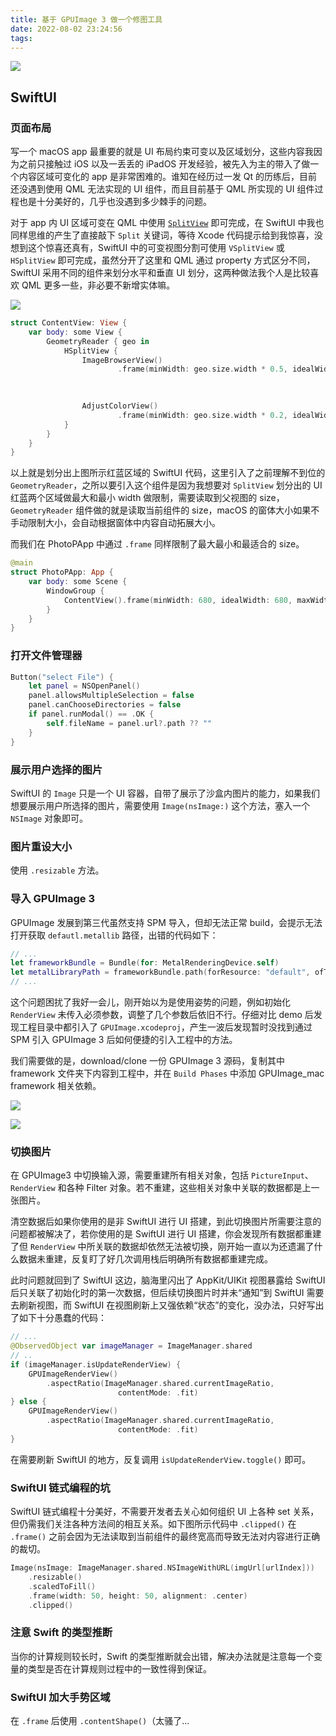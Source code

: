 ```yaml
---
title: 基于 GPUImage 3 做一个修图工具
date: 2022-08-02 23:24:56
tags:
---
```



![](./images/graphics/0/0.png)

## SwiftUI

### 页面布局
写一个 macOS app 最重要的就是 UI 布局约束可变以及区域划分，这些内容我因为之前只接触过 iOS 以及一丢丢的 iPadOS 开发经验，被先入为主的带入了做一个内容区域可变化的 app 是非常困难的。谁知在经历过一发 Qt 的历练后，目前还没遇到使用 QML 无法实现的 UI 组件，而且目前基于 QML 所实现的 UI 组件过程也是十分美好的，几乎也没遇到多少棘手的问题。

对于 app 内 UI 区域可变在 QML 中使用 [`SplitView`](https://doc.qt.io/qt-6/qml-qtquick-controls2-splitview.html) 即可完成，在 SwiftUI 中我也同样思维的产生了直接敲下 `Split` 关键词，等待 Xcode 代码提示给到我惊喜，没想到这个惊喜还真有，SwiftUI 中的可变视图分割可使用 `VSplitView` 或 `HSplitView` 即可完成，虽然分开了这里和 QML 通过 property 方式区分不同，SwiftUI 采用不同的组件来划分水平和垂直 UI 划分，这两种做法我个人是比较喜欢 QML 更多一些，非必要不新增实体嘛。

![](./images/graphics/0/1.png)

```swift
struct ContentView: View {
    var body: some View {
        GeometryReader { geo in
            HSplitView {
                ImageBrowserView()
                        .frame(minWidth: geo.size.width * 0.5, idealWidth: geo.size.width * 0.8, maxWidth: geo.size.width * 0.8, minHeight: geo.size.height, idealHeight: geo.size.height, maxHeight: geo.size.height, alignment: .leading)
                

                
                AdjustColorView()
                        .frame(minWidth: geo.size.width * 0.2, idealWidth: geo.size.width * 0.2, maxWidth: geo.size.width * 0.5, minHeight: geo.size.height, idealHeight: geo.size.height, maxHeight: geo.size.height, alignment: .trailing)
            }
        }
    }
}
```

以上就是划分出上图所示红蓝区域的 SwiftUI 代码，这里引入了之前理解不到位的 `GeometryReader`，之所以要引入这个组件是因为我想要对 `SplitView` 划分出的 UI 红蓝两个区域做最大和最小 width 做限制，需要读取到父视图的 size，`GeometryReader` 组件做的就是读取当前组件的 size，macOS 的窗体大小如果不手动限制大小，会自动根据窗体中内容自动拓展大小。

而我们在 PhotoPApp 中通过 `.frame` 同样限制了最大最小和最适合的 size。

```swift
@main
struct PhotoPApp: App {
    var body: some Scene {
        WindowGroup {
            ContentView().frame(minWidth: 680, idealWidth: 680, maxWidth: .infinity, minHeight: 400, idealHeight: 400, maxHeight: .infinity, alignment: .center)
        }
    }
}
```

### 打开文件管理器

```swift
Button("select File") {
    let panel = NSOpenPanel()
    panel.allowsMultipleSelection = false
    panel.canChooseDirectories = false
    if panel.runModal() == .OK {
        self.fileName = panel.url?.path ?? ""
    }
}
```

### 展示用户选择的图片

SwiftUI 的 `Image` 只是一个 UI 容器，自带了展示了沙盒内图片的能力，如果我们想要展示用户所选择的图片，需要使用 `Image(nsImage:)` 这个方法，塞入一个 `NSImage` 对象即可。

### 图片重设大小
使用 `.resizable` 方法。


### 导入 GPUImage 3

GPUImage 发展到第三代虽然支持 SPM 导入，但却无法正常 build，会提示无法打开获取 `defautl.metallib` 路径，出错的代码如下：

```swift
// ...
let frameworkBundle = Bundle(for: MetalRenderingDevice.self)
let metalLibraryPath = frameworkBundle.path(forResource: "default", ofType: "metallib")!
// ...
```

这个问题困扰了我好一会儿，刚开始以为是使用姿势的问题，例如初始化 `RenderView` 未传入必须参数，调整了几个参数后依旧不行。仔细对比 demo 后发现工程目录中都引入了 `GPUImage.xcodeproj`，产生一波后发现暂时没找到通过 SPM 引入 GPUImage 3 后如何便捷的引入工程中的方法。

我们需要做的是，download/clone 一份 GPUImage 3 源码，复制其中 framework 文件夹下内容到工程中，并在 `Build Phases` 中添加 GPUImage_mac framework 相关依赖。

![](./images/graphics/0/3.png)

![](./images/graphics/0/2.png)


### 切换图片 

在 GPUImage3 中切换输入源，需要重建所有相关对象，包括 `PictureInput`、`RenderView` 和各种 Filter 对象。若不重建，这些相关对象中关联的数据都是上一张图片。

清空数据后如果你使用的是非 SwiftUI 进行 UI 搭建，到此切换图片所需要注意的问题都被解决了，若你使用的是 SwiftUI 进行 UI 搭建，你会发现所有数据都重建了但 `RenderView` 中所关联的数据却依然无法被切换，刚开始一直以为还遗漏了什么数据未重建，反复盯了好几次调用栈后明确所有数据都重建完成。

此时问题就回到了 SwiftUI 这边，脑海里闪出了 AppKit/UIKit 视图暴露给 SwiftUI 后只关联了初始化时的第一次数据，但后续切换图片时并未“通知”到 SwiftUI 需要去刷新视图，而 SwiftUI 在视图刷新上又强依赖“状态”的变化，没办法，只好写出了如下十分愚蠢的代码：

```swift
// ...
@ObservedObject var imageManager = ImageManager.shared
// ..
if (imageManager.isUpdateRenderView) {
    GPUImageRenderView()
        .aspectRatio(ImageManager.shared.currentImageRatio,
                        contentMode: .fit)
} else {
    GPUImageRenderView()
        .aspectRatio(ImageManager.shared.currentImageRatio,
                        contentMode: .fit)
}
```

在需要刷新 SwiftUI 的地方，反复调用 `isUpdateRenderView.toggle()` 即可。

### SwiftUI 链式编程的坑

SwiftUI 链式编程十分美好，不需要开发者去关心如何组织 UI 上各种 set 关系，但仍需我们关注各种方法间的相互关系。如下图所示代码中 `.clipped()` 在 `.frame()` 之前会因为无法读取到当前组件的最终宽高而导致无法对内容进行正确的裁切。

```swift
Image(nsImage: ImageManager.shared.NSImageWithURL(imgUrl[urlIndex]))
    .resizable()
    .scaledToFill()
    .frame(width: 50, height: 50, alignment: .center)
    .clipped()
```

### 注意 Swift 的类型推断
当你的计算规则较长时，Swift 的类型推断就会出错，解决办法就是注意每一个变量的类型是否在计算规则过程中的一致性得到保证。

### SwiftUI 加大手势区域
在 `.frame` 后使用 `.contentShape()`（太骚了...